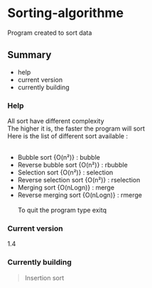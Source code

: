 # Sorting-algorithme
Program created to sort data

## Summary
- help
- current version
- currently building

### Help
All sort have different complexity <br/>
The higher it is, the faster the program will sort <br/>
Here is the list of different sort available : <br/> <br/>
- Bubble sort {O(n²)} : bubble <br/>
- Reverse bubble sort {O(n²)} : rbubble <br/>
- Selection sort {O(n²)} : selection <br/>
- Reverse selection sort {O(n²)} : rselection <br/>
- Merging sort {O(nLogn)} : merge <br/>
- Reverse merging sort {O(nLogn)} : rmerge <br/> <br/>
To quit the program type exitq

### Current version
1.4

### Currently building
> Insertion sort
